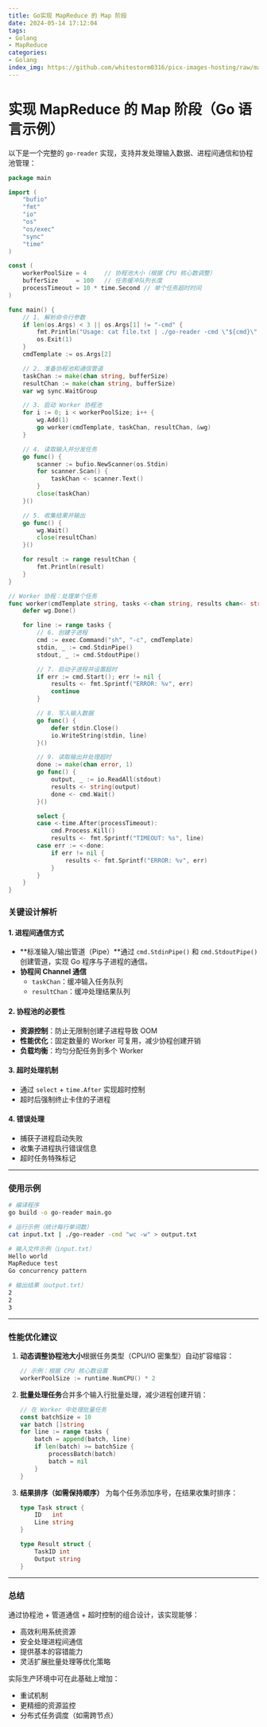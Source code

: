```yaml
---
title: Go实现 MapReduce 的 Map 阶段
date: 2024-05-14 17:12:04
tags:
- Golang
- MapReduce
categories:
- Golang
index_img: https://github.com/whitestorm0316/picx-images-hosting/raw/master/image.99tl7oumim.webp
---
```

# **实现 MapReduce 的 Map 阶段（Go 语言示例）**

以下是一个完整的 `go-reader` 实现，支持并发处理输入数据、进程间通信和协程池管理：

```go
package main

import (
	"bufio"
	"fmt"
	"io"
	"os"
	"os/exec"
	"sync"
	"time"
)

const (
	workerPoolSize = 4     // 协程池大小（根据 CPU 核心数调整）
	bufferSize     = 100   // 任务缓冲队列长度
	processTimeout = 10 * time.Second // 单个任务超时时间
)

func main() {
	// 1. 解析命令行参数
	if len(os.Args) < 3 || os.Args[1] != "-cmd" {
		fmt.Println("Usage: cat file.txt | ./go-reader -cmd \"${cmd}\" > result.txt")
		os.Exit(1)
	}
	cmdTemplate := os.Args[2]

	// 2. 准备协程池和通信管道
	taskChan := make(chan string, bufferSize)
	resultChan := make(chan string, bufferSize)
	var wg sync.WaitGroup

	// 3. 启动 Worker 协程池
	for i := 0; i < workerPoolSize; i++ {
		wg.Add(1)
		go worker(cmdTemplate, taskChan, resultChan, &wg)
	}

	// 4. 读取输入并分发任务
	go func() {
		scanner := bufio.NewScanner(os.Stdin)
		for scanner.Scan() {
			taskChan <- scanner.Text()
		}
		close(taskChan)
	}()

	// 5. 收集结果并输出
	go func() {
		wg.Wait()
		close(resultChan)
	}()

	for result := range resultChan {
		fmt.Println(result)
	}
}

// Worker 协程：处理单个任务
func worker(cmdTemplate string, tasks <-chan string, results chan<- string, wg *sync.WaitGroup) {
	defer wg.Done()

	for line := range tasks {
		// 6. 创建子进程
		cmd := exec.Command("sh", "-c", cmdTemplate)
		stdin, _ := cmd.StdinPipe()
		stdout, _ := cmd.StdoutPipe()

		// 7. 启动子进程并设置超时
		if err := cmd.Start(); err != nil {
			results <- fmt.Sprintf("ERROR: %v", err)
			continue
		}

		// 8. 写入输入数据
		go func() {
			defer stdin.Close()
			io.WriteString(stdin, line)
		}()

		// 9. 读取输出并处理超时
		done := make(chan error, 1)
		go func() {
			output, _ := io.ReadAll(stdout)
			results <- string(output)
			done <- cmd.Wait()
		}()

		select {
		case <-time.After(processTimeout):
			cmd.Process.Kill()
			results <- fmt.Sprintf("TIMEOUT: %s", line)
		case err := <-done:
			if err != nil {
				results <- fmt.Sprintf("ERROR: %v", err)
			}
		}
	}
}
```

### **关键设计解析**

#### **1. 进程间通信方式**

- **标准输入/输出管道（Pipe）**通过 `cmd.StdinPipe()` 和 `cmd.StdoutPipe()` 创建管道，实现 Go 程序与子进程的通信。
- **协程间 Channel 通信**
  - `taskChan`：缓冲输入任务队列
  - `resultChan`：缓冲处理结果队列

#### **2. 协程池的必要性**

- **资源控制**：防止无限制创建子进程导致 OOM
- **性能优化**：固定数量的 Worker 可复用，减少协程创建开销
- **负载均衡**：均匀分配任务到多个 Worker

#### **3. 超时处理机制**

- 通过 `select` + `time.After` 实现超时控制
- 超时后强制终止卡住的子进程

#### **4. 错误处理**

- 捕获子进程启动失败
- 收集子进程执行错误信息
- 超时任务特殊标记

---

### **使用示例**

```bash
# 编译程序
go build -o go-reader main.go

# 运行示例（统计每行单词数）
cat input.txt | ./go-reader -cmd "wc -w" > output.txt

# 输入文件示例（input.txt）
Hello world
MapReduce test
Go concurrency pattern

# 输出结果（output.txt）
2
2
3
```

---

### **性能优化建议**

1. **动态调整协程池大小**根据任务类型（CPU/IO 密集型）自动扩容缩容：

   ```go
   // 示例：根据 CPU 核心数设置
   workerPoolSize := runtime.NumCPU() * 2
   ```
2. **批量处理任务**合并多个输入行批量处理，减少进程创建开销：

   ```go
   // 在 Worker 中处理批量任务
   const batchSize = 10
   var batch []string
   for line := range tasks {
       batch = append(batch, line)
       if len(batch) >= batchSize {
           processBatch(batch)
           batch = nil
       }
   }
   ```
3. **结果排序（如需保持顺序）**
   为每个任务添加序号，在结果收集时排序：

   ```go
   type Task struct {
       ID   int
       Line string
   }

   type Result struct {
       TaskID int
       Output string
   }
   ```

---

### **总结**

通过协程池 + 管道通信 + 超时控制的组合设计，该实现能够：

- 高效利用系统资源
- 安全处理进程间通信
- 提供基本的容错能力
- 灵活扩展批量处理等优化策略

实际生产环境中可在此基础上增加：

- 重试机制
- 更精细的资源监控
- 分布式任务调度（如需跨节点）
